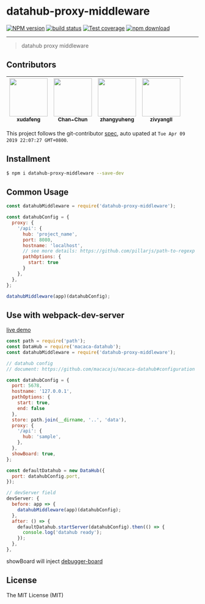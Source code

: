 # datahub-proxy-middleware

[![NPM version][npm-image]][npm-url]
[![build status][travis-image]][travis-url]
[![Test coverage][coveralls-image]][coveralls-url]
[![npm download][download-image]][download-url]

[npm-image]: https://img.shields.io/npm/v/datahub-proxy-middleware.svg?style=flat-square
[npm-url]: https://npmjs.org/package/datahub-proxy-middleware
[travis-image]: https://img.shields.io/travis/macacajs/datahub-proxy-middleware.svg?style=flat-square
[travis-url]: https://travis-ci.org/macacajs/datahub-proxy-middleware
[coveralls-image]: https://img.shields.io/coveralls/macacajs/datahub-proxy-middleware.svg?style=flat-square
[coveralls-url]: https://coveralls.io/r/macacajs/datahub-proxy-middleware?branch=master
[download-image]: https://img.shields.io/npm/dm/datahub-proxy-middleware.svg?style=flat-square
[download-url]: https://npmjs.org/package/datahub-proxy-middleware

---

> datahub proxy middleware

<!-- GITCONTRIBUTOR_START -->

## Contributors

|[<img src="https://avatars1.githubusercontent.com/u/1011681?v=4" width="100px;"/><br/><sub><b>xudafeng</b></sub>](https://github.com/xudafeng)<br/>|[<img src="https://avatars1.githubusercontent.com/u/17233599?v=4" width="100px;"/><br/><sub><b>Chan-Chun</b></sub>](https://github.com/Chan-Chun)<br/>|[<img src="https://avatars1.githubusercontent.com/u/2139038?v=4" width="100px;"/><br/><sub><b>zhangyuheng</b></sub>](https://github.com/zhangyuheng)<br/>|[<img src="https://avatars1.githubusercontent.com/u/11460601?v=4" width="100px;"/><br/><sub><b>zivyangll</b></sub>](https://github.com/zivyangll)<br/>
| :---: | :---: | :---: | :---: |


This project follows the git-contributor [spec](https://github.com/xudafeng/git-contributor), auto upated at `Tue Apr 09 2019 22:07:27 GMT+0800`.

<!-- GITCONTRIBUTOR_END -->

## Installment

```bash
$ npm i datahub-proxy-middleware --save-dev
```

## Common Usage

```javascript
const datahubMiddleware = require('datahub-proxy-middleware');

const datahubConfig = {
  proxy: {
    '/api': {
      hub: 'project_name',
      port: 8080,
      hostname: 'localhost',
      // see more details: https://github.com/pillarjs/path-to-regexp
      pathOptions: {
        start: true
      }
    },
  },
};

datahubMiddleware(app)(datahubConfig);
```

## Use with webpack-dev-server

[live demo](//github.com/macaca-sample/webpack-datahub-sample)

```javascript
const path = require('path');
const DataHub = require('macaca-datahub');
const datahubMiddleware = require('datahub-proxy-middleware');

// datahub config
// document: https://github.com/macacajs/macaca-datahub#configuration

const datahubConfig = {
  port: 5678,
  hostname: '127.0.0.1',
  pathOptions: {
    start: true,
    end: false
  },
  store: path.join(__dirname, '..', 'data'),
  proxy: {
    '/api': {
      hub: 'sample',
    },
  },
  showBoard: true,
};

const defaultDatahub = new DataHub({
  port: datahubConfig.port,
});

// devServer field
devServer: {
  before: app => {
    datahubMiddleware(app)(datahubConfig);
  },
  after: () => {
    defaultDatahub.startServer(datahubConfig).then(() => {
      console.log('datahub ready');
    });
  },
},
```

showBoard will inject [debugger-board](//github.com/macacajs/debugger-board)

## License

The MIT License (MIT)
